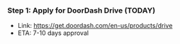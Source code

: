 ### Step 1: Apply for DoorDash Drive (TODAY)
- Link: https://get.doordash.com/en-us/products/drive
- ETA: 7-10 days approval
